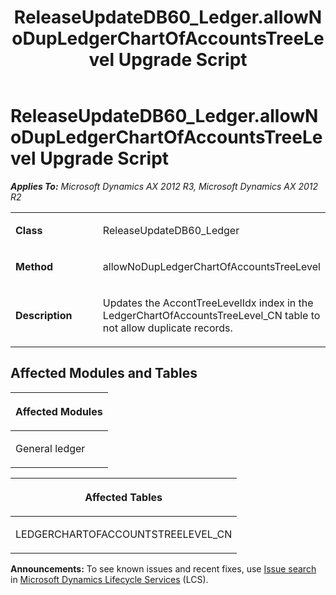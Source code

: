 ﻿---
title: ReleaseUpdateDB60_Ledger.allowNoDupLedgerChartOfAccountsTreeLevel Upgrade Script
TOCTitle: ReleaseUpdateDB60_Ledger.allowNoDupLedgerChartOfAccountsTreeLevel Upgrade Script
ms:assetid: f2841664-412a-0e51-b96a-27f70fbb4b17
ms:mtpsurl: https://msdn.microsoft.com/en-us/library/JJ737461(v=AX.60)
ms:contentKeyID: 49712156
ms.date: 05/18/2015
mtps_version: v=AX.60
---

# ReleaseUpdateDB60\_Ledger.allowNoDupLedgerChartOfAccountsTreeLevel Upgrade Script 


_**Applies To:** Microsoft Dynamics AX 2012 R3, Microsoft Dynamics AX 2012 R2_

<table>
<colgroup>
<col style="width: 50%" />
<col style="width: 50%" />
</colgroup>
<tbody>
<tr class="odd">
<td><p><strong>Class</strong></p></td>
<td><p>ReleaseUpdateDB60_Ledger</p></td>
</tr>
<tr class="even">
<td><p><strong>Method</strong></p></td>
<td><p>allowNoDupLedgerChartOfAccountsTreeLevel</p></td>
</tr>
<tr class="odd">
<td><p><strong>Description</strong></p></td>
<td><p>Updates the AccontTreeLevelIdx index in the LedgerChartOfAccountsTreeLevel_CN table to not allow duplicate records.</p></td>
</tr>
</tbody>
</table>


## Affected Modules and Tables

<table>
<colgroup>
<col style="width: 100%" />
</colgroup>
<thead>
<tr class="header">
<th><p>Affected Modules</p></th>
</tr>
</thead>
<tbody>
<tr class="odd">
<td><p>General ledger</p></td>
</tr>
</tbody>
</table>


<table>
<colgroup>
<col style="width: 100%" />
</colgroup>
<thead>
<tr class="header">
<th><p>Affected Tables</p></th>
</tr>
</thead>
<tbody>
<tr class="odd">
<td><p>LEDGERCHARTOFACCOUNTSTREELEVEL_CN</p></td>
</tr>
</tbody>
</table>

  
**Announcements:** To see known issues and recent fixes, use [Issue search](http://go.microsoft.com/fwlink/?linkid=389258) in [Microsoft Dynamics Lifecycle Services](http://go.microsoft.com/fwlink/?linkid=306505) (LCS).

